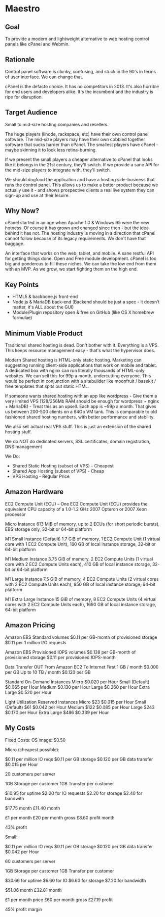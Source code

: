 Maestro
=======

Goal
----

To provide a modern and lightweight alternative to web hosting control panels like cPanel and Webmin.


Rationale
---------

Control panel software is clunky, confusing, and stuck in the 90's in terms of user interface. We can change that.

cPanel is the defacto choice. It has no competitors in 2013. It's also horrible for end users and developers alike. It's the incumbent and the industry is ripe for disruption.


Target Audience
---------------

Small to mid-size hosting companies and resellers.

The huge players (linode, rackspace, etc) have their own control panel software. The mid-size players may have their own cobbled together software that sucks harder than cPanel. The smallest players have cPanel - maybe skinning it to look less retina-burning.

If we present the small players a cheaper alternative to cPanel that looks like it belongs in the 21st century, they'll switch. If we provide a sane API for the mid-size players to integrate with, they'll switch.


We should dogfood the application and have a hosting side-business that runs the control panel. This allows us to make a better product because we actually use it - and shows prospective clients a real live system they can sign-up and use at their lesuire.


Why Now?
--------

cPanel started in an age when Apache 1.0 & Windows 95 were the new hotness. Of course it has grown and changed since then - but the idea behind it has not. The hosting industry is moving in a direction that cPanel cannot follow because of its legacy requirements. We don't have that baggage.

An interface that works on the web, tablet, and mobile. A sane restful API for getting things done. Open and Free module development. cPanel is too big and ponderous to fill these niches. We can take the low end from them with an MVP. As we grow, we start fighting them on the high end.


Key Points
----------

 - HTML5 & backbone.js front-end
 - Node.js & MariaDB back-end (Backend should be just a spec - it doesn't matter, it's ALL about the GUI)
 - Module/Plugin repository open & free on GitHub (like OS X homebrew formulae)



Minimum Viable Product
----------------------

Traditional shared hosting is dead. Don't bother with it. Everything is a VPS. This keeps resource management easy - that's what the hypervisor does.

Modern Shared hosting is HTML-only static hosting. Marketing can suggesting running client-side applications that work on mobile and tablet. A dedicated box with nginx can run literally thousands of HTML-only websites. We can sell this for 99p a month, undercutting everyone. This would be perfect in conjunction with a sitebuilder like moonfruit / basekit / free templates that spits out static HTML.

If someone wants shared hosting with an app like wordpress - Give them a very limited VPS (128/256Mb RAM should be enough for wordpress + nginx + MariaDB) - Treat this as an upsell. Each app is ~99p a month. That gives us between 200-500 clients on a 64Gb VM tank. This is comparable to old fashioned shared hosting numbers, with better performance and stability.

We also sell actual real VPS stuff. This is just an extension of the shared hosting stuff.

We do NOT do dedicated servers, SSL certificates, domain registration, DNS management

We Do:

 - Shared Static Hosting (subset of VPS) - Cheapest
 - Shared App Hosting (subset of VPS) - Cheap
 - VPS Hosting - Regular Price



Amazon Hardware
---------------

EC2 Compute Unit (ECU) – One EC2 Compute Unit (ECU) provides the equivalent CPU capacity of a 1.0-1.2 GHz 2007 Opteron or 2007 Xeon processor


Micro Instance
613 MiB of memory, up to 2 ECUs (for short periodic bursts), EBS storage only, 32-bit or 64-bit platform

M1 Small Instance (Default)
1.7 GiB of memory, 1 EC2 Compute Unit (1 virtual core with 1 EC2 Compute Unit), 160 GB of local instance storage, 32-bit or 64-bit platform

M1 Medium Instance
3.75 GiB of memory, 2 EC2 Compute Units (1 virtual core with 2 EC2 Compute Units each), 410 GB of local instance storage, 32-bit or 64-bit platform

M1 Large Instance
7.5 GiB of memory, 4 EC2 Compute Units (2 virtual cores with 2 EC2 Compute Units each), 850 GB of local instance storage, 64-bit platform

M1 Extra Large Instance
15 GiB of memory, 8 EC2 Compute Units (4 virtual cores with 2 EC2 Compute Units each), 1690 GB of local instance storage, 64-bit platform


Amazon Pricing
--------------

Amazon EBS Standard volumes
$0.11 per GB-month of provisioned storage
$0.11 per 1 million I/O requests

Amazon EBS Provisioned IOPS volumes
$0.138 per GB-month of provisioned storage
$0.11 per provisioned IOPS-month

Data Transfer OUT From Amazon EC2 To Internet
First 1 GB / month  $0.000 per GB
Up to 10 TB / month $0.120 per GB


Standard On-Demand Instances
Micro           $0.020 per Hour
Small (Default) $0.065 per Hour
Medium          $0.130 per Hour
Large           $0.260 per Hour
Extra Large     $0.520 per Hour


Light Utilization Reserved Instances
Micro           $23     $0.015 per Hour
Small (Default) $61     $0.042 per Hour
Medium          $122    $0.085 per Hour
Large           $243    $0.170 per Hour
Extra Large     $486    $0.339 per Hour



My Costs
--------

Fixed Costs:
OS image: $0.50


Micro (cheapest possible):

$0.11  per million IO reqs
$0.11  per GB storage
$0.120 per GB data transfer
$0.015 per Hour

20 customers per server

1GB Storage per customer
1GB Transfer per customer

$10.95 for uptime
$2.20  for IO requests
$2.20  for storage
$2.40  for bandwith

$17.75 month
£11.40 month

£1 per month
£20 per month gross
£8.60 profit month

43% profit


Small:

$0.11  per million IO reqs
$0.11  per GB storage
$0.120 per GB data transfer
$0.042 per Hour

60 customers per server

1GB Storage per customer
1GB Transfer per customer


$30.66 for uptime
$6.60  for IO
$6.60  for storage
$7.20  for bandwidth

$51.06 month
£32.81 month

£1 per month price
£60 per month gross
£27.19 profit

45% profit margin




